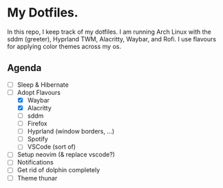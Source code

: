 # My Dotfiles.

In this repo, I keep track of my dotfiles. I am running Arch Linux with the sddm (greeter), Hyprland TWM, Alacritty, Waybar, and Rofi. I use flavours for applying color themes across my os.

## Agenda

- [ ] Sleep & Hibernate
- [ ] Adopt Flavours
  - [x] Waybar
  - [x] Alacritty
  - [ ] sddm
  - [ ] Firefox
  - [ ] Hyprland (window borders, ...)
  - [ ] Spotify
  - [ ] VSCode (sort of)
- [ ] Setup neovim (& replace vscode?)
- [ ] Notifications
- [ ] Get rid of dolphin completely
- [ ] Theme thunar

